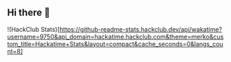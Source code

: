 ## Hi there 👋

!(HackClub Stats)[https://github-readme-stats.hackclub.dev/api/wakatime?username=9750&api_domain=hackatime.hackclub.com&theme=merko&custom_title=Hackatime+Stats&layout=compact&cache_seconds=0&langs_count=8]
